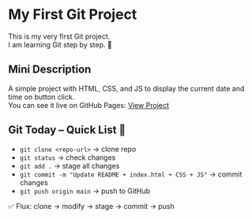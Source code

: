 # My First Git Project

This is my very first Git project.  
I am learning Git step by step. 🚀

## Mini Description

A simple project with HTML, CSS, and JS to display the current date and time on button click.  
You can see it live on GitHub Pages: [View Project](https://andreipor.github.io/git_repo/)


## Git Today – Quick List 🚀

- `git clone <repo-url>` → clone repo
- `git status` → check changes
- `git add .` → stage all changes
- `git commit -m "Update README + index.html + CSS + JS"` → commit changes
- `git push origin main` → push to GitHub

✅ Flux: clone → modify → stage → commit → push
